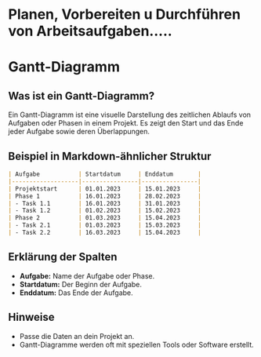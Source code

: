# Planen, Vorbereiten u Durchführen von Arbeitsaufgaben.....

# Gantt-Diagramm
## Was ist ein Gantt-Diagramm?

Ein Gantt-Diagramm ist eine visuelle Darstellung des zeitlichen Ablaufs von Aufgaben oder Phasen in einem Projekt. Es zeigt den Start und das Ende jeder Aufgabe sowie deren Überlappungen.

## Beispiel in Markdown-ähnlicher Struktur

```markdown
| Aufgabe           | Startdatum     | Enddatum       |
|-------------------|----------------|----------------|
| Projektstart      | 01.01.2023     | 15.01.2023     |
| Phase 1           | 16.01.2023     | 28.02.2023     |
| - Task 1.1        | 16.01.2023     | 31.01.2023     |
| - Task 1.2        | 01.02.2023     | 15.02.2023     |
| Phase 2           | 01.03.2023     | 15.04.2023     |
| - Task 2.1        | 01.03.2023     | 15.03.2023     |
| - Task 2.2        | 16.03.2023     | 15.04.2023     |
```

## Erklärung der Spalten

- **Aufgabe:** Name der Aufgabe oder Phase.
- **Startdatum:** Der Beginn der Aufgabe.
- **Enddatum:** Das Ende der Aufgabe.

## Hinweise

- Passe die Daten an dein Projekt an.
- Gantt-Diagramme werden oft mit speziellen Tools oder Software erstellt.